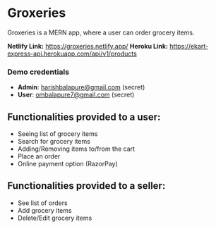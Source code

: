 # Groxeries

Groxeries is a MERN app, where a user can order grocery items.

**Netlify Link:** https://groxeries.netlify.app/
**Heroku Link:** https://ekart-express-api.herokuapp.com/api/v1/products

### Demo credentials
- **Admin**: harishbalapure@gmail.com (secret)
- **User**: ombalapure7@gmail.com (secret)

## Functionalities provided to a user:
- Seeing list of grocery items
- Search for grocery items
- Adding/Removing items to/from the cart
- Place an order
- Online payment option (RazorPay)

## Functionalities provided to a seller:
- See list of orders
- Add grocery items
- Delete/Edit grocery items
